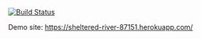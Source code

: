 [![Build Status](https://travis-ci.com/BusraSunar/hwPart2.svg?branch=main)](https://travis-ci.com/BusraSunar/hwPart2)

Demo site: https://sheltered-river-87151.herokuapp.com/